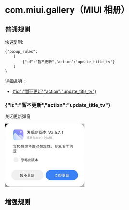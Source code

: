 # com.miui.gallery（MIUI 相册）

## 普通规则

快速复制:
```
{"popup_rules":
    [
        {"id":"暂不更新","action":"update_title_tv"}
    ]
}
```
详细说明：
- [{"id":"暂不更新","action":"update_title_tv"}](#id暂不更新actionupdate_title_tv)

### {"id":"暂不更新","action":"update_title_tv"}
关闭更新弹窗

![](./assets/更新弹窗.jpg)


## 增强规则
